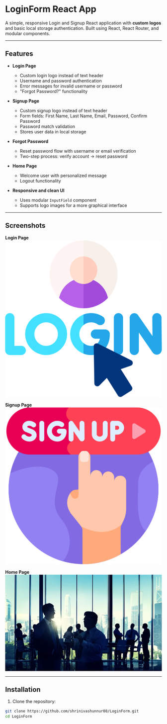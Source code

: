 # LoginForm React App

A simple, responsive Login and Signup React application with **custom logos** and basic local storage authentication. Built using React, React Router, and modular components.

---

## Features

- **Login Page**  
  - Custom login logo instead of text header  
  - Username and password authentication  
  - Error messages for invalid username or password  
  - "Forgot Password?" functionality  

- **Signup Page**  
  - Custom signup logo instead of text header  
  - Form fields: First Name, Last Name, Email, Password, Confirm Password  
  - Password match validation  
  - Stores user data in local storage  

- **Forgot Password**  
  - Reset password flow with username or email verification  
  - Two-step process: verify account → reset password  

- **Home Page**  
  - Welcome user with personalized message  
  - Logout functionality  

- **Responsive and clean UI**  
  - Uses modular `InputField` component  
  - Supports logo images for a more graphical interface  

---

## Screenshots

**Login Page**  
![Login](public/login.png)

**Signup Page**  
![Signup](public/signup.png)

**Home Page**  
![Home](public/bg.jpg)

---

## Installation

1. Clone the repository:

```bash
git clone https://github.com/shrinivashunnur08/LoginForm.git
cd LoginForm
